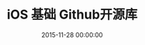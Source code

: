 ---
title: iOS 基础 Github开源库
categories:
  - iOS
tags:
  - iOS
  - github
  - 开源
date: 2015-11-28 00:00:00
layout: github_post
data_github: [
	{
		keywords: [响应式编程],
		projects: [
			{
				user: "ReactiveCocoa",
				repo: "ReactiveCocoa",
				description: "教程：
				<br/>
				limboy的博客:http://limboy.me/
				<br/>
				NSHipster:http://nshipster.cn/reactivecocoa/
                <br/>
                这样好用的ReactiveCocoa，根本停不下来:http://www.cocoachina.com/ios/20150817/13071.html
				<br/>
                最快让你上手ReactiveCocoa之基础篇:http://www.jianshu.com/p/87ef6720a096
                <br/>
                RAC/MVVM个人学习资源汇总:http://www.jianshu.com/p/2cfed74789db
                <br/>
                MVVM核心概念:http://liuduo.me/2015/10/26/MVVM%E6%A0%B8%E5%BF%83%E6%A6%82%E5%BF%B5/
				<br/>
				ReactiveCocoa v2.5 源码解析之架构总览:http://blog.leichunfeng.com/blog/2015/12/25/reactivecocoa-v2-dot-5-yuan-ma-jie-xi-zhi-jia-gou-zong-lan/",
			},
			{
				user: "leichunfeng",
				repo: "MVVMReactiveCocoa",
				description: "GitBucket(Github客户端)，教程：http://blog.leichunfeng.com/blog/2016/02/27/mvvm-with-reactivecocoa/",
			},
			{
				user: "ashfurrow",
				repo: "C-41",
				description: "ReactiveCocoa Demo 没运行成功过",
				imgs: [
					"https://camo.githubusercontent.com/9b3cfd1a02c980eb75afc100f20974244ce2070b/68747470733a2f2f7261772e6769746875622e636f6d2f617368667572726f772f432d34312f6d61737465722f73637265656e73686f742e706e67",
				]
			},
			{
				user: "jspahrsummers",
				repo: "GroceryList",
				description: "ReactiveCocoa Demo 没运行成功过，使用了ReactiveViewModel",
				imgs: [
					"https://camo.githubusercontent.com/d24b23a59ba3fb4078d75413cf8515e9022ef84c/68747470733a2f2f662e636c6f75642e6769746875622e636f6d2f6173736574732f3433323533362f313739383538312f62333162376361362d366235392d313165332d396436652d3432383939643831663136332e706e67",
				]
			},
			{
				user: "ashfurrow",
				repo: "FunctionalReactivePixels",
				description: "ReactiveCocoa Demo 没运行成功过",
				imgs: [
					"https://camo.githubusercontent.com/7f66ddb8622f59ad979bc6435147fcccf3fda806/687474703a2f2f7374617469632e617368667572726f772e636f6d2f6769746875622f46525049492e706e67",
					"https://camo.githubusercontent.com/31c592120797ffc5bf5885f7bf53dba30d9c195e/687474703a2f2f7374617469632e617368667572726f772e636f6d2f6769746875622f66756e6374696f6e616c7265616374697665706978656c732e706e67",
				]
			},
			{
				user: "bawn",
				repo: "RAC-Demo",
				description: "ReactiveCocoa Demo 不标准",
			},
			{
				user: "lzyy",
				repo: "bizhi",
				description: "ReactiveCocoa Demo",
				imgs: [
					"https://raw.githubusercontent.com/lzyy/bizhi/master/screenshot.jpg",
				]
			},
			{
				user: "olegam",
				repo: "RACCommandExample",
				description: "Command例子",
			},
			{
				user: "ReactiveCocoa",
				repo: "ReactiveViewModel",
				description: "ReactiveCocoa的扩展：MVVM。教程：
				<br/>
				http://www.cnblogs.com/tinkl/p/3678810.html
				",
				imgs: [
					"https://camo.githubusercontent.com/3999b9fdff783edb6cee9117a08524f3b2e7c653/68747470733a2f2f662e636c6f75642e6769746875622e636f6d2f6173736574732f3433323533362f3836373938342f32393165643338302d663736302d313165322d393130362d6433313538333230616633392e706e67",
				]
			},
			{
				user: "ReactiveCocoa",
				repo: "ReactiveCocoaLayout",
				description: "ReactiveCocoa的扩展：响应式的自动布局",
			},
			{
				user: "CodaFi",
				repo: "AFNetworking-RACExtensions",
				description: "ReactiveCocoa的扩展：网络",
			},
			{
				user: "ReactiveX",
				repo: "RxSwift",
				description: "swift版的ReactiveCocoa。
				<br/>
				基础概念 : http://blog.callmewhy.com/2015/09/21/rxswift-getting-started-0/
				<br/>
				示例实战 : http://blog.callmewhy.com/2015/09/23/rxswift-getting-started-1/
				",
			},
		]
	},
	{
		keywords: [通信,网络],
		projects: [
			{
				user: "AFNetworking",
				repo: "AFNetworking",
				description: "HTTP请求",
				imgs: [
					"https://camo.githubusercontent.com/1560be050811ab73457e90aee62cd1cd257c7fb9/68747470733a2f2f7261772e6769746875622e636f6d2f41464e6574776f726b696e672f41464e6574776f726b696e672f6173736574732f61666e6574776f726b696e672d6c6f676f2e706e67",
				]
			},
			{
				user: "yuantiku",
				repo: "YTKNetwork",
				description: "猿题库维护的，基于AFNetworking，高级的api如：缓存网络请求，检查返回 JSON 内容的合法性等",
			},
			{
				user: "rs",
				repo: "SDWebImage",
				description: "图片的请求和缓存",
			},
			{
				user: "ibireme",
				repo: "YYWebImage",
				description: "图片的请求和缓存,渐变效果",
				imgs: [
					"https://camo.githubusercontent.com/e1ecbcae6ddaee26efd5fc29faa0ed6eae6488b0/68747470733a2f2f7261772e6769746875622e636f6d2f69626972656d652f5959576562496d6167652f6d61737465722f44656d6f2f44656d6f2e676966",
				]
			},
			{
				user: "pinterest",
				repo: "PINRemoteImage",
				description: "图片的请求和缓存,渐变效果",
				imgs: [
					"https://github.com/pinterest/PINRemoteImage/raw/master/progressive.gif",
				]
			},
			{
				user: "Alamofire",
				repo: "Alamofire",
				description: "swift,AFNetworking作者编写",
				imgs: [
					"https://raw.githubusercontent.com/Alamofire/Alamofire/assets/alamofire.png",
				]
			},
			{
				user: "Moya",
				repo: "Moya",
				description: "基于 Alamofire 的更高层网络请求封装",
				imgs: [
					"https://github.com/Moya/Moya/raw/master/web/moya_logo_github.png",
				]
			},
			{
				user: "robbiehanson",
				repo: "CocoaAsyncSocket",
				description: "套接字编程",
			},
			{
				user: "square",
				repo: "SocketRocket",
				description: "套接字编程",
			},
			{
				user: "robbiehanson",
				repo: "XMPPFramework",
				description: "XMPP协议",
			},
			{
				user: "ohwutup",
				repo: "OWUProximityManager",
				description: "蓝牙，iBeacons",
				imgs: [
					"https://github.com/ohwutup/OWUProximityManager/raw/master/Screenshots/home.png",
					"https://github.com/ohwutup/OWUProximityManager/raw/master/Screenshots/server.png",
					"https://github.com/ohwutup/OWUProximityManager/raw/master/Screenshots/client.png",
				]
			},
			{
				user: "robbiehanson",
				repo: "CocoaHTTPServer",
				description: "内置服务器",
			},
			{
				user: "thoughtbot",
				repo: "argo",
				description: "函数式 JSON 解析转换库，swift编写",
				imgs: [
					"https://raw.githubusercontent.com/thoughtbot/Argo/gh-pages/Argo.png",
				]
			},
			{
				user: "octokit",
				repo: "octokit.objc",
				description: "OctoKit 是用于和 Github API 交互的 Cocoa 和 Cocoa Touch 框架，它由 AFNetworking、Mantle、和ReactiveCocoa 建立。",
			},
		]
	},
	{
		keywords: [数据持久化],
		projects: [
			{
				user: "magicalpanda",
				repo: "MagicalRecord",
				description: "教程:
				<br/>
				深入浅出MagicalRecord : http://childhood.logdown.com/posts/208957/easy-magicalrecord-01
				<br/>
				<br/>
				IOS MagicRecord 详解 : http://blog.csdn.net/dongtaochen2039/article/details/40376197
				<br/>
				<br/>
				json转MagicalRecord对象 : https://github.com/magicalpanda/MagicalRecord/wiki/Importing-Data
                <br/>
                <br/>
                数据迁移 : http://jcggg.me/2015/10/18/CoreData-MagicalRecord%E6%95%B0%E6%8D%AE%E5%BA%93%E8%BF%81%E7%A7%BB%EF%BC%88%E4%B8%80%EF%BC%89/
                <br/>
                http://objccn.io/issue-4-7/
                <br>
                http://chun.tips/blog/2014/11/28/core-data-ban-ben-qian-yi-jing-yan-zong-jie/
				",
				imgs: [
					"https://github.com/magicalpanda/magicalpanda.github.com/raw/master/images/awesome_logo_small.png?raw=true",
				]
			},
            {
                user: "gangverk",
                repo: "GVUserDefaults",
                description: "通过属性操作NSUserDefaults",
            },
            {
                user: "radex",
                repo: "SwiftyUserDefaults",
                description: "swift 方便使用 NSUserDefaults",
            },
			{
				user: "ccgus",
				repo: "fmdb",
				description: "底层数据库，使用sql",
			},
            {
                user: "yapstudios",
                repo: "YapDatabase",
                description: "数据库",
            },
            {
                user: "realm",
                repo: "realm-cocoa",
                description: "数据库：http://www.cocoachina.com/ios/20150505/11756.html",
            },
			{
				user: "soffes",
				repo: "sskeychain",
				description: "钥匙链，key，chain",
			},
            {
                user: "kishikawakatsumi",
                repo: "UICKeyChainStore",
                description: "钥匙链，key，chain",
            },
			{
				user: "granoff",
				repo: "Lockbox",
				description: "钥匙链，key，chain",
			},
		]
	},
	{
		keywords: [JSON,Model,转换],
		projects: [
			{
				user: "Mantle",
				repo: "Mantle",
				description: "字典和模型互转,教程：
				<br/>
				http://segmentfault.com/a/1190000002431354
				<br/>
				<br/>
				http://ourui.github.io/blog/2014/01/22/mantle-use/
				",
			},
			{
				user: "Mantle",
				repo: "MTLManagedObjectAdapter",
                description: "MagicalRecord 和 Mantle 结合使用，教程:
                <br/>
                http://segmentfault.com/a/1190000002431365
                <br/>
                <br/>
                http://blog.csdn.net/chengweipeng123/article/details/18452229
                ",
			},
			{
				user: "icanzilb",
				repo: "JSONModel",
				description: "字典和模型互转,教程：
				<br/>
				http://blog.csdn.net/smking/article/details/40432287
				",
			},
            {
                user: "CoderMJLee",
                repo: "MJExtension",
                description: "轻量级，继承NSObject",
            },
            {
                user: "ibireme",
                repo: "YYModel",
                description: "轻量级，继承NSObject,iOS JSON 模型转换库评测：http://blog.ibireme.com/2015/10/23/ios_model_framework_benchmark/",
            },
		]
	},
	{
		keywords: [XML,HTML,MarkDown,解析],
		projects: [
			{
				user: "topfunky",
				repo: "hpple",
				description: "XML,HTML解析",
			},
			{
				user: "mattt",
				repo: "Ono",
				description: "XML,HTML解析",
			},
			{
				user: "mdiep",
				repo: "MMMarkdown",
				description: "MarkDown转HTML",
			},
		]
	},
	{
		keywords: [日志,log],
		projects: [
			{
				user: "CocoaLumberjack",
				repo: "CocoaLumberjack",
				description: "xcode控制台颜色区分，高效",
				imgs: [
					"https://github.com/CocoaLumberjack/CocoaLumberjack/raw/master/LumberjackLogo.png",
				]
			},
			{
				user: "marcoarment",
				repo: "BugshotKit",
				description: "手机直接看",
				imgs: [
					"https://camo.githubusercontent.com/240dbf968d6eb9838a544bae42730a6f7079b707/68747470733a2f2f7261772e6769746875622e636f6d2f6d6172636f61726d656e742f42756773686f744b69742f6d61737465722f6578616d706c652d73637265656e73686f742e706e67",
				]
			},
			{
				user: "fpillet",
				repo: "NSLogger",
				description: "将日志发送到服务器",
				imgs: [
					"https://github.com/fpillet/NSLogger/raw/master/Screenshots/mainwindow.png",
				]
			},
			{
				user: "bitstadium",
				repo: "QuincyKit",
				description: "崩溃日志记录发送,友盟可代替",
			},
			{
				user: "kstenerud",
				repo: "KSCrash",
				description: "崩溃日志记录发送,友盟可代替",
			},
		]
	},
	{
		keywords: [缓存,Cache],
		projects: [
			{
				user: "tumblr",
				repo: "TMCache",
				description: "停止维护",
			},
			{
				user: "Haneke",
				repo: "HanekeSwift",
				description: "swift",
				imgs: [
					"https://raw.githubusercontent.com/Haneke/HanekeSwift/master/Assets/github-header.png",
				]
			},
            {
                user: "enormego",
                repo: "EGOCache",
            },
            {
                user: "ibireme",
                repo: "YYCache",
				description: "YYCache 设计思路与技术细节：http://blog.ibireme.com/2015/10/26/yycache/",
            },
            {
                user: "pinterest",
                repo: "PINCache",
            },
		]
	},
	{
		keywords: [性能,优化],
		projects: [
			{
				user: "facebook",
				repo: "AsyncDisplayKit",
				description: "极速UI绘制,教程（内附图片梯度和模糊）：
				<br/>
				http://www.tuicool.com/articles/jyuyEn
				<br/>
				http://blog.ibireme.com/2015/11/12/smooth_user_interfaces_for_ios/
				",
				imgs: [
					"https://github.com/facebook/AsyncDisplayKit/raw/master/docs/assets/logo.png",
					"https://github.com/facebook/AsyncDisplayKit/raw/master/docs/assets/node-view-layer.png",
				]
			},
            {
                user: "facebook",
                repo: "componentkit",
                description: "高效的列表,教程:
                <br/>
                http://segmentfault.com/a/1190000002706612
                ",
                },
			{
				user: "path",
				repo: "FastImageCache",
				description: "图片快速渲染，缓存，压缩",
				imgs: [
					"https://camo.githubusercontent.com/96d8f3d2b1cc1d25201d666c306bc4bc0cc8dbdc/68747470733a2f2f73332e616d617a6f6e6177732e636f6d2f666173742d696d6167652d63616368652f726561646d652d7265736f75726365732f6c6f676f2e706e67",
					"https://camo.githubusercontent.com/0fb787e41eb8c402460389f5fea7f04e9e526b03/68747470733a2f2f73332e616d617a6f6e6177732e636f6d2f666173742d696d6167652d63616368652f726561646d652d7265736f75726365732f64656d6f2d6170702d766964656f2d706c616365686f6c6465722e706e67",
				]
			},
		]
	},
	{
		keywords: [调试,Debug,测试],
		projects: [
			{
				user: "AliSoftware",
				repo: "OHHTTPStubs",
				description: "模拟网络延迟&延时，伪造网络数据，基于NSURLProtocol",
			},
			{
				user: "Flipboard",
				repo: "FLEX",
				description: "强大的调试工具，教程：
				<br/>
				http://www.cocoachina.com/industry/20140728/9259.html
				",
				imgs: [
					"https://camo.githubusercontent.com/9986601c5e4306f7935032465911c0f70596e046/687474703a2f2f656e67696e656572696e672e666c6970626f6172642e636f6d2f6173736574732f666c65782f62617369632d766965772d6578706c6f726174696f6e2e676966",
					"https://camo.githubusercontent.com/950a2612b1dc796bc5cc3fd9909ed465166afc5b/687474703a2f2f656e67696e656572696e672e666c6970626f6172642e636f6d2f6173736574732f666c65782f616476616e6365642d766965772d65646974696e672e676966",
					"https://camo.githubusercontent.com/2d7508f15cbe0a09c1ba14b9ebe6da9d1e8ff0d2/687474703a2f2f656e67696e656572696e672e666c6970626f6172642e636f6d2f6173736574732f666c65782f6e6574776f726b2d686973746f72792e676966",
					"https://camo.githubusercontent.com/573692941c2901c0fd1ce0f085c101f6b4d3ae3b/687474703a2f2f656e67696e656572696e672e666c6970626f6172642e636f6d2f6173736574732f666c65782f686561702d62726f777365722e676966",
					"https://camo.githubusercontent.com/df6e924a21ecaf8080342d80f384e88f8249c3fe/687474703a2f2f656e67696e656572696e672e666c6970626f6172642e636f6d2f6173736574732f666c65782f66696c652d62726f777365722e676966",
					"https://camo.githubusercontent.com/c91fc34a63f05f803cdc0d23d72ae047d0b960bd/687474703a2f2f656e67696e656572696e672e666c6970626f6172642e636f6d2f6173736574732f666c65782f73797374656d2d6c69627261726965732d62726f777365722e676966",
				]
			},
			{
				user: "glock45",
				repo: "iOS-Hierarchy-Viewer",
				description: "视图层级工具",
				imgs: [
					"https://camo.githubusercontent.com/8e3e960a51e023472a06691ef0157a75c38d809d/687474703a2f2f692e737461636b2e696d6775722e636f6d2f796e7176472e706e67",
					"https://camo.githubusercontent.com/d91c8262d3ed75e568c0df35b9524dd8a37ac369/687474703a2f2f646c2e64726f70626f782e636f6d2f752f3835383535312f636f72655f646174612e706e67",
				]
			},
			{
				user: "facebook",
				repo: "Tweaks",
				description: "UI微调，设计辅助，加速迭代",
				imgs: [
					"https://github.com/facebook/Tweaks/raw/master/Images/Tweaks.gif?raw=true",
				]
			},
			{
				user: "tapwork",
				repo: "HeapInspector-for-iOS",
				description: "检测内存泄漏",
				imgs: [
					"https://github.com/tapwork/HeapInspector-for-iOS/raw/master/README_Xtras/screencast.gif",
				]
			},
			{
				user: "square",
				repo: "PonyDebugger",
				description: "视图层级，网络请求监听，Core Data 数据浏览",
				imgs: [
					"https://github.com/square/PonyDebugger/raw/master/Documentation/Images/Logo.png",
				]
			},
			{
				user: "kiwi-bdd",
				repo: "Kiwi",
				description: "BDD，测试",
				imgs: [
					"https://github.com/kiwi-bdd/Kiwi/raw/master/Kiwi-Logo.png",
				]
			},
			{
				user: "KnuffApp",
				repo: "APNS-Pusher",
				description: "推送测试，push",
			},
			{
				user: "kconner",
				repo: "KMCGeigerCounter",
				description: "fps，帧数，debug，测试",
			},
			{
				user: "johnno1962",
				repo: "Xtrace",
				description: "跟踪调试，代码运行顺序",
				imgs: [
					"https://camo.githubusercontent.com/e48918f46c7e90257e3e2467e9c54ee14424b5f8/687474703a2f2f696e6a656374696f6e666f7278636f64652e6a6f686e686f6c6473776f7274682e636f6d2f73746574686f73636f70652e676966",
				]
			},
            {
                user: "erikdoe",
                repo: "ocmock",
                description: "单元测试，模拟对象，教程：http://www.cocoachina.com/ios/20150508/11769.html"
            },
            {
                user: "google",
                repo: "earlgrey",
                description: "用户界面测试,google出品"
            },
		]
	},
	{
		keywords: [库管理,开源代码管理],
		projects: [
			{
				user: "CocoaPods",
				repo: "CocoaPods",
			},
			{
				user: "Carthage",
				repo: "Carthage",
				description: "教程：
				<br/>
				http://www.isaced.com/post-265.html
				",
			},
		]
	},
	{
		keywords: [runtime,object-c,宏],
		projects: [
			{
				user: "steipete",
				repo: "Aspects",
				description: "aop，拦截器，面向切面编程，钩子，hook，动态修改对象和类",
			},
			{
				user: "orta",
				repo: "ARAnalytics",
				description: "aop，拦截器，面向切面编程，钩子，hook，动态修改对象和类，教程：http://www.jianshu.com/p/c9ef82b3d91c",
			},
            {
                user: "mikeash",
                repo: "MAObjCRuntime",
                description: "runtime",
            },
			{
				user: "rentzsch",
				repo: "jrswizzle",
				description: "Mach-O，Method Swizzle，runtime，运行时，hook，方法替换，函数替换，钩子",
			},
			{
				user: "facebook",
				repo: "fishhook",
				description: "Mach-O，Method Swizzle，runtime，运行时，hook，方法替换，函数替换，钩子",
			},
			{
				user: "bang590",
				repo: "JSPatch",
				description: "结合js和oc_runtime，动态修改程序，修复bug，动态更新iOS APP",
			},
			{
				user: "nst",
				repo: "iOS-Runtime-Headers",
				description: "runtime的头文件，私有函数，禁用函数，私有方法",
				imgs: [
					"https://github.com/nst/iOS-Runtime-Headers/raw/master/ios_frameworks.png",
				]
			},
            {
                user: "nst",
                repo: "RuntimeBrowser",
                description: "runtime的头文件浏览器",
                imgs: [
                    "https://github.com/nst/RuntimeBrowser/raw/master/art/screenshot_iphone.png",
                ]
            },
			{
				user: "jspahrsummers",
				repo: "libextobjc",
				description: "带提醒功能的宏
                    <br/>
                    http://www.cocoachina.com/ios/20141218/10688.html",
			},
		]
	},
	{
		keywords: [设备信息],
		projects: [
			{
				user: "intuit",
				repo: "LocationManager",
				description: "地理位置，Location，获取经纬度，位置",
				imgs: [
					"https://github.com/intuit/LocationManager/raw/master/Images/INTULocationManager.png?raw=true",
				]
			},
			{
				user: "erica",
				repo: "uidevice-extension",
				description: "获取系统信息",
			},
			{
				user: "andrealufino",
				repo: "ALSystemUtilities",
				description: "获取系统信息",
			},
			{
				user: "heardrwt",
				repo: "RHAddressBook",
				description: "通讯录",
			},
		]
	},
	{
		keywords: [应用操作],
		projects: [
			{
				user: "arashpayan",
				repo: "appirater",
				description: "评论打分",
			},
			{
				user: "nicklockwood",
				repo: "iRate",
				description: "评论打分",
			},
			{
				user: "nicklockwood",
				repo: "iVersion",
				description: "版本升级，更新",
			},
			{
				user: "ArtSabintsev",
				repo: "Harpy",
				description: "版本升级，更新",
				imgs: [
					"https://github.com/ArtSabintsev/Harpy/raw/master/samplePictures/picForcedUpdate.png?raw=true",
					"https://github.com/ArtSabintsev/Harpy/raw/master/samplePictures/picOptionalUpdate.png?raw=true",
					"https://github.com/ArtSabintsev/Harpy/raw/master/samplePictures/picSkippedUpdate.png?raw=true",
				]
			},
			{
				user: "bitstadium",
				repo: "HockeyKit",
				description: "版本升级，更新",
			},
			{
				user: "MugunthKumar",
				repo: "MKStoreKit",
				description: "程序内购买",
			},
			{
				user: "intentkit",
				repo: "IntentKit",
				description: "URL schemes，应用跳转",
				imgs: [
					"https://camo.githubusercontent.com/89036df085bf5782cda01b5c156b7279186f6a58/68747470733a2f2f7261772e6769746875622e636f6d2f696e74656e746b69742f496e74656e744b69742f6d61737465722f6578616d706c652e676966",
					"https://camo.githubusercontent.com/e5ee5823252f3904f0676da2eb9803b606da14aa/68747470733a2f2f7261772e6769746875622e636f6d2f696e74656e746b69742f496e74656e744b69742f6d61737465722f6578616d706c652d64656661756c74732e676966",
				]
			},
			{
				user: "danielamitay",
				repo: "iHasApp",
				description: "本地应用是否存在检测",
				imgs: [
					"https://github.com/danielamitay/iHasApp/raw/master/screenshot.png",
				]
			},
			{
				user: "clusterinc",
				repo: "ClusterPrePermissions",
				description: "权限申请，在系统申请前提示用户",
				imgs: [
					"https://camo.githubusercontent.com/7eef0b117818b9da198cfc850ce21171e4b9d204/687474703a2f2f662e636c2e6c792f6974656d732f32493156315233623371334133483379337531382f6e65772d312e6a7067",
				]
			},
			{
				user: "danielebogo",
				repo: "DBPrivacyHelper",
				description: "设置，隐私 跳转帮助",
				imgs: [
					"https://camo.githubusercontent.com/c1178af0370583ec085d332cd54732b5c3b93db5/687474703a2f2f626f676f64616e69656c652e636f6d2f617070732f646576656c6f706d656e742f64627072697661637968656c7065722f6769746875622f707269766163795f7265632e676966",
				]
			},
		]
	},
	{
		keywords: [图片处理],
		projects: [
			{
				user: "BradLarson",
				repo: "GPUImage",
				description: "图片滤镜，视频滤镜，相机滤镜，基于OpenGL",
				imgs: [
					"https://camo.githubusercontent.com/68ce8767f20b6a40f2a695c56396d30234363431/687474703a2f2f73756e7365746c616b65736f6674776172652e636f6d2f73697465732f64656661756c742f66696c65732f475055496d6167654c6f676f2e706e67",
				]
			},
			{
				user: "Nyx0uf",
				repo: "NYXImagesKit",
				description: "图片，缩放旋转折叠，滤镜",
			},
		]
	},
	{
		keywords: [日期,格式化],
		projects: [
			{
				user: "mattt",
				repo: "FormatterKit",
				description: "格式化，地址，颜色，本地化，名称，数字（第1），时间，KB,bytes",
			},
			{
				user: "MatthewYork",
				repo: "DateTools",
				description: "日期比较",
				imgs: [
					"https://raw.githubusercontent.com/MatthewYork/Resources/master/DateTools/PeriodRelations.png",
					"https://raw.githubusercontent.com/MatthewYork/Resources/master/DateTools/TimePeriodsDemo.gif",
				]
			},
			{
				user: "kevinlawler",
				repo: "NSDate-TimeAgo",
				description: "日期显示为几天前",
			},
			{
				user: "erica",
				repo: "NSDate-Extensions",
				description: "日期一天的最后时间",
			},
		]
	},
	{
		keywords: [声音],
		projects: [
			{
				user: "TheAmazingAudioEngine",
				repo: "TheAmazingAudioEngine",
				description: "音频处理，合成，去除杂音等",
			},
			{
				user: "syedhali",
				repo: "EZAudio",
				description: "音频可视化",
				imgs: [
					"https://camo.githubusercontent.com/f0f5de319083692669f5de4dc443c33e577b76ea/687474703a2f2f692e696d6775722e636f6d2f6c6c35713638722e706e67",
					"https://cloud.githubusercontent.com/assets/1275640/8516226/1eb885ec-2366-11e5-8d76-3a4b4d982eb0.gif",
					"https://cloud.githubusercontent.com/assets/1275640/8516234/499f6fd2-2366-11e5-9771-7d0afae59391.gif",
					"https://cloud.githubusercontent.com/assets/1275640/8516245/711ca232-2366-11e5-8d20-2538164f3307.gif",
					"https://cloud.githubusercontent.com/assets/1275640/8516310/86da80f2-2367-11e5-84aa-aea25a439a76.gif",
					"https://cloud.githubusercontent.com/assets/1275640/8516597/f27240ea-236a-11e5-8ecd-68cf05b7ce40.gif",
					"https://cloud.githubusercontent.com/assets/1275640/8516692/7abfbe36-236c-11e5-9d69-4f82956177b3.gif",
					"https://cloud.githubusercontent.com/assets/1275640/8662077/5621705a-2971-11e5-88ed-9a865e422ade.gif",
					"https://cloud.githubusercontent.com/assets/1275640/8535722/51e8f702-23fd-11e5-9f1c-8c45e80d19ef.gif",
				]
			},
			{
				user: "douban",
				repo: "DOUAudioStreamer",
				description: "完整音频播放器",
			},
			{
				user: "Aufree",
				repo: "ESTMusicPlayer",
				description: "基于 DOUAudioStreamer 开发的一款优雅简洁的音乐播放器",
			},
			{
				user: "jessesquires",
				repo: "JSQSystemSoundPlayer",
				description: "系统声音，震动，或自定义声音播放",
			},
			{
				user: "mattgallagher",
				repo: "AudioStreamer",
				description: "完整音频播放器",
			},
		]
	},
	{
		keywords: [视频],
		projects: [
			{
				user: "Bilibili",
				repo: "ijkplayer",
				description: "B站视频播放器，有解码功能，支持android和iOS",
			},
			{
				user: "36Kr-Mobile",
				repo: "KRVideoPlayer",
				description: "完整视频播放器",
				imgs: [
					"https://github.com/36Kr-Mobile/KRVideoPlayer/raw/master/kr_player.gif",
				]
			},
			{
				user: "viki-org",
				repo: "VKVideoPlayer",
				description: "完整视频播放器，支持多种字幕切换，str字幕",
				imgs: [
					"https://camo.githubusercontent.com/4258638f03f72effdd2e540b359bab11287fe289/687474703a2f2f656e67696e656572696e672e76696b692e636f6d2f696d616765732f626c6f672f766964656f5f706c617965725f72756e6e696e675f6d616e2e6a7067",
				]
			},
		]
	},
	{
		keywords: [相机扫描,二维码],
		projects: [
			{
				user: "mikebuss",
				repo: "MTBBarcodeScanner",
				description: "二维码扫描",
				imgs: [
					"https://raw.githubusercontent.com/mikebuss/MTBBarcodeScanner/develop/Assets/MTBBarcodeScanner.png",
				]
			},
			{
				user: "card-io",
				repo: "card.io-iOS-SDK",
				description: "信用卡扫描",
				imgs: [
					"https://raw.githubusercontent.com/card-io/card.io-iOS-source/master/Resources/cardio_logo_220.png",
				]
			},
		]
	},
	{
		keywords: [Hybrid app,混合应用],
		projects: [
			{
				user: "facebook",
				repo: "react-native",
				description: "facebook出品,教程：http://reactjs.cn/react/index.html",
			},
			{
				user: "ele828",
				repo: "react-native-guide",
				description: "react-native学习指南",
			},
			{
				user: "driftyco",
				repo: "ionic",
			},
			{
				user: "gavinkwoe",
				repo: "BeeFramework",
				imgs: [
					"https://cloud.githubusercontent.com/assets/679824/3976127/d495a6a4-2819-11e4-81cf-b27832e27e90.png",
					"https://cloud.githubusercontent.com/assets/679824/3976218/fe45e93a-281b-11e4-9cae-50fc2266b2a0.png",
					"https://cloud.githubusercontent.com/assets/679824/3976221/08565f9a-281c-11e4-88ea-23724a2008cf.png",
					"https://cloud.githubusercontent.com/assets/679824/3976224/18fce0bc-281c-11e4-865c-3cedac069fbf.png",
					"https://cloud.githubusercontent.com/assets/679824/3976226/26716650-281c-11e4-99f0-c8d12e9b9624.png",
				]
			},
			{
				user: "hackers-painters",
				repo: "samurai-native",
				imgs: [
					"https://cloud.githubusercontent.com/assets/679824/7133416/ccdabe74-e2c5-11e4-8098-ef1bdf2d6248.gif",
				]
			},
		]
	},
	{
		keywords: [其他],
		projects: [
			{
				user: "marcuswestin",
				repo: "WebViewJavascriptBridge",
				description: "object c 与 javascript 通信",
			},
			{
				user: "bendytree",
				repo: "Objective-C-RegEx-Categories",
				description: "正则表达式，教程：
				<br/>
				http://www.cnblogs.com/YouXianMing/p/3591588.html
				",
				imgs: [
					"https://camo.githubusercontent.com/18b0d5e372107539561eaa1ca7edf2891b07da93/68747470733a2f2f7261772e6769746875622e636f6d2f62656e6479747265652f4f626a6563746976652d432d52656745782d43617465676f726965732f6d61737465722f5465737450726f6a6563742f4f626a6563746976652d432d52656765782d43617465676f726965732f496d616765732f69636f6e2e706e67",
				]
			},
			{
				user: "leverdeterre",
				repo: "PermissiveResearch",
				description: "搜索，模糊匹配",
				imgs: [
					"https://github.com/leverdeterre/PermissiveResearch/raw/master/demo.png",
				]
			},
			{
				user: "kimziv",
				repo: "PinYin4Objc",
				description: "中文转拼音",
				imgs: [
					"https://github.com/kimziv/PinYin4Objc/raw/master/ScreenShot.PNG",
				]
			},
			{
				user: "kelp404",
				repo: "CocoaSecurity",
				description: "加密，md5等",
			},
			{
				user: "RNCryptor",
				repo: "RNCryptor",
				description: "AES加密解密",
			},
			{
				user: "ibireme",
				repo: "YYKit",
				description: "综合框架,国人写的",
			},
			{
				user: "zwaldowski",
				repo: "BlocksKit",
				description: "简化的block",
			},
			{
				user: "facebook",
				repo: "KVOController",
				description: "KVO，键值观察，facebook，可用ReactiveCocoa代替",
			},
			{
				user: "BoltsFramework",
				repo: "Bolts-iOS",
				description: "NSOperation，任务，队列，task，AppLink，URL解析。教程
				<br/>
				http://humanhighway.logdown.com/posts/179270-study-on-the-bolts
				",
			},
			{
				user: "mxcl",
				repo: "PromiseKit",
				description: "同Bolts-iOS",
				imgs: [
					"https://camo.githubusercontent.com/8bc51dac4b4d676635ef5ffbb3cc811abe14c6ce/687474703a2f2f6d657468796c626c75652e636f6d2f6a756e6b2f504d4b42616e6e65722e706e67",
				]
			},
			{
				user: "atomicobject",
				repo: "objection",
				description: "依赖注入，控制反转，教程：
				<br/>
				http://limboy.me/ios/2014/04/15/use-objection-to-decouple-ios-project.html
				<br/>
				<br/>
				demo : https://github.com/lzyy/bizhi
				",
			},
			{
                user: "Huohua",
                repo: "HHRouter",
                description: "controller用url跳转，布丁动画，刘白光作品",
            },
			{
                user: "joeldev",
                repo: "JLRoutes",
                description: "controller用url跳转",
            },
			{
                user: "button",
                repo: "DeepLinkKit",
                description: "controller用url跳转",
            },
		]
	},
]
---
